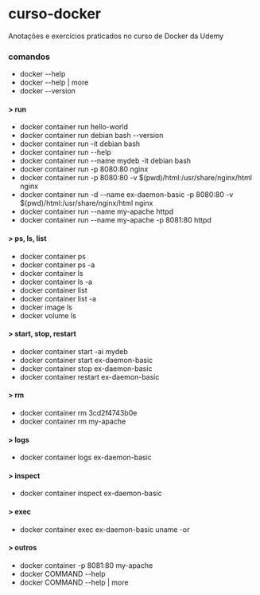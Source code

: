 # curso-docker
Anotações e exercícios praticados no curso de Docker da Udemy  

### comandos
- docker --help  
- docker --help | more  
- docker --version  

#### > run
- docker container run hello-world  
- docker container run debian bash --version  
- docker container run -it debian bash  
- docker container run --help  
- docker container run --name mydeb -it debian bash    
- docker container run -p 8080:80 nginx    
- docker container run -p 8080:80 -v $(pwd)/html:/usr/share/nginx/html nginx     
- docker container run -d --name ex-daemon-basic -p 8080:80 -v $(pwd)/html:/usr/share/nginx/html nginx  
- docker container run --name my-apache httpd  
- docker container run --name my-apache -p 8081:80 httpd  

#### > ps, ls, list
- docker container ps  
- docker container ps -a  
- docker container ls  
- docker container ls -a  
- docker container list  
- docker container list -a  
- docker image ls  
- docker volume ls  

#### > start, stop, restart
- docker container start -ai mydeb  
- docker container start ex-daemon-basic  
- docker container stop ex-daemon-basic  
- docker container restart ex-daemon-basic  

#### > rm
- docker container rm 3cd2f4743b0e  
- docker container rm my-apache  

#### > logs
- docker container logs ex-daemon-basic  

#### > inspect
- docker container inspect ex-daemon-basic  

#### > exec
- docker container exec ex-daemon-basic uname -or  

#### > outros
- docker container -p 8081:80 my-apache  
- docker COMMAND --help  
- docker COMMAND --help | more  
